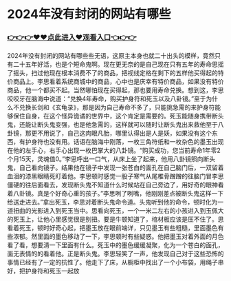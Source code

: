 # 2024年没有封闭的网站有哪些

### <a href="https://github.com/vcdfr/dswe/issues/1">👉👉👉♥♥点此进入♥观看入口👈👉👉</a>

2024年没有封闭的网站有哪些些无语，这原主本身也就二十出头的模样，竟然只有二十五年好活，也是个短命鬼啊。现在更无奈的是自己现在只有五年的寿命思摇了摇头，扫过他现在根本消费不了的商品，把视线定格在剩下的五样他买得起的特价商品上。李思看着系统商城中的商品，心中也是庆幸有特价商品，如果没有特价商品，他一个都买不起。当然哪怕现在买得起，那也要用寿命兑换。想到这，李思咬咬牙在脑海中说道：“兑换4年寿命，购买护身符和死玉以及八卦镜。”至于为什么不兑换长剑和《玄龟录》，那是因为自己寿命不多了，只能挑急需的来护身符能够保住自身，在这个怪异诡谲的世界中，这个肯定是需要的。死玉能随身携带断头鬼，还能让断头鬼变强，也是他急需的，这样就可以随时让断头鬼出来救他至于八卦镜，那更不用说了，自己这肉眼凡胎，哪里认得出是人是妖，如果没有这个东西，有护身符也没有用。话语在脑海中刚落，一枚三角符纸和一枚杂色的墨玉出现在他的左手心，右手心出现一枚巴掌大的八卦镜。“购买成功，您当前寿命1年零2个月15天，灵魂值0。”李思呼出一口气，从床上坐了起来，他用八卦镜照向断头鬼，自己看向镜子。结果他在镜子中发现一张苍白的面孔在自己脑门后，一双留着血泪的漆黑眼睛死盯着他。李思顿时感觉一股子寒气从尾椎骨蹭蹭的往脑门冒李思僵硬的往后面看去，发现断头鬼不知道什么时候站在自己旁边了，用好奇的眼神看着八卦镜。真是个好奇心重的孩子。”李思咧了咧嘴，他刚刚差点被断头鬼这样一下给送走进去。”拿出死玉，李思对着断头鬼命令道。头鬼听到他的命令，顿时化为一道扭曲的光影进入到死玉当中。思看向死玉，一个一米二左右的小孩进入到玉佩大的死玉上，让他心里感觉很是别扭。要是牛顿知道了，棺材板应该是压不住了。思看着死玉，顿时好奇心起，把墨玉放在眼前端详，只见墨玉有些粗糙，里面墨色有些浓郁。然里面的墨色移动了一下，李思顿时有些疑惑。他把墨玉对着外面的月色看了看，想要清一下里面有什么。死玉中的墨色缓缓凝聚，化为一个苍白的面孔，面无表情的的看着他。正是断头鬼。李思轻笑了一声，他发现自己对于这些恐怖的事情已经有了一定的抗性了。他走下了床，从橱柜中找出了一个小布袋，用绳子串好，把护身符和死玉一起放

